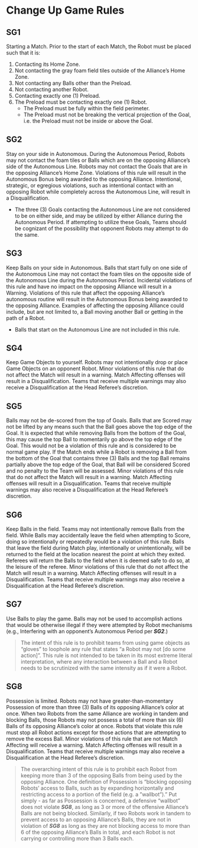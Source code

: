 # Change Up Game Rules

## SG1 
Starting a Match. Prior to the start of each Match, the Robot must be placed such that it is:
1. Contacting its Home Zone.
2. Not contacting the gray foam field tiles outside of the Alliance’s Home Zone.
3. Not contacting any Balls other than the Preload.
4. Not contacting another Robot.
5. Contacting exactly one (1) Preload.
6. The Preload must be contacting exactly one (1) Robot.
    - The Preload must be fully within the field perimeter.
    - The Preload must not be breaking the vertical projection of the Goal, i.e. the Preload must not be inside or above the Goal.

## SG2
Stay on your side in Autonomous. During the Autonomous Period, Robots may not contact the
foam tiles or Balls which are on the opposing Alliance’s side of the Autonomous Line. Robots may not
contact the Goals that are in the opposing Alliance’s Home Zone.
Violations of this rule will result in the Autonomous Bonus being awarded to the opposing Alliance.
Intentional, strategic, or egregious violations, such as intentional contact with an opposing Robot while
completely across the Autonomous Line, will result in a Disqualification.
- The three (3) Goals contacting the Autonomous Line are not considered to be on either side,
and may be utilized by either Alliance during the Autonomous Period. If attempting to utilize these
Goals, Teams should be cognizant of the possibility that opponent Robots may attempt to do the same.


## SG3
Keep Balls on your side in Autonomous. Balls that start fully on one side of the Autonomous
Line may not contact the foam tiles on the opposite side of the Autonomous Line during the Autonomous Period.
Incidental violations of this rule and have no impact on the opposing Alliance will result in a Warning.
Violations of this rule that affect the opposing Alliance’s autonomous routine will result in the Autonomous Bonus being awarded to the opposing Alliance. Examples of affecting the opposing Alliance could
include, but are not limited to, a Ball moving another Ball or getting in the path of a Robot.
- Balls that start on the Autonomous Line are not included in this rule.

## SG4
Keep Game Objects to yourself. Robots may not intentionally drop or place Game Objects on
an opponent Robot.
Minor violations of this rule that do not affect the Match will result in a warning. Match Affecting
offenses will result in a Disqualification. Teams that receive multiple warnings may also receive a Disqualification at the Head Referee’s discretion. 

## SG5
Balls may not be de-scored from the top of Goals. Balls that are Scored may not be lifted by
any means such that the Ball goes above the top edge of the Goal.
It is expected that while removing Balls from the bottom of the Goal, this may cause the top Ball to
momentarily go above the top edge of the Goal. This would not be a violation of this rule and is considered to be normal game play.
If the Match ends while a Robot is removing a Ball from the bottom of the Goal that contains three
(3) Balls and the top Ball remains partially above the top edge of the Goal, that Ball will be considered
Scored and no penalty to the Team will be assessed.
Minor violations of this rule that do not affect the Match will result in a warning. Match Affecting
offenses will result in a Disqualification. Teams that receive multiple warnings may also receive a Disqualification at the Head Referee’s discretion.

## SG6
Keep Balls in the field. Teams may not intentionally remove Balls from the field. While Balls
may accidentally leave the field when attempting to Score, doing so intentionally or repeatedly would
be a violation of this rule. Balls that leave the field during Match play, intentionally or unintentionally,
will be returned to the field at the location nearest the point at which they exited. Referees will return
the Balls to the field when it is deemed safe to do so, at the leisure of the referee.
Minor violations of this rule that do not affect the Match will result in a warning. Match Affecting
offenses will result in a Disqualification. Teams that receive multiple warnings may also receive a
Disqualification at the Head Referee’s discretion.

## SG7
Use Balls to play the game. Balls may not be used to accomplish actions that would be
otherwise illegal if they were attempted by Robot mechanisms (e.g., Interfering with an opponent’s
Autonomous Period per ***SG2***.)
> The intent of this rule is to prohibit teams from using game objects as “gloves” to loophole any rule that
states “a Robot may not [do some action]”. This rule is not intended to be taken in its most extreme
literal interpretation, where any interaction between a Ball and a Robot needs to be scrutinized with the
same intensity as if it were a Robot. 

## SG8
Possession is limited. Robots may not have greater-than-momentary Possession of more than
three (3) Balls of its opposing Alliance’s color at once. When two Robots from the same Alliance are
working in tandem and blocking Balls, those Robots may not possess a total of more than six (6) Balls
of its opposing Alliance’s color at once.
Robots that violate this rule must stop all Robot actions except for those actions that are attempting to
remove the excess Ball.
Minor violations of this rule that are not Match Affecting will receive a warning. Match Affecting
offenses will result in a Disqualification. Teams that receive multiple warnings may also receive a
Disqualification at the Head Referee’s discretion.
> The overarching intent of this rule is to prohibit each Robot from keeping more than 3 of the opposing
Balls from being used by the opposing Alliance.
One definition of Possession is “blocking opposing Robots’ access to Balls, such as by expanding horizontally and restricting access to a portion of the field (e.g. a ”wallbot”).” Put simply - as far as Possession is concerned, a defensive “wallbot” does not violate ***SG8***, as long as 3 or more of the offensive
Alliance’s Balls are not being blocked.
Similarly, if two Robots work in tandem to prevent access to an opposing Alliance’s Balls, they are not
in violation of ***SG8*** as long as they are not blocking access to more than 6 of the opposing Alliance’s
Balls in total, and each Robot is not carrying or controlling more than 3 Balls each. 
